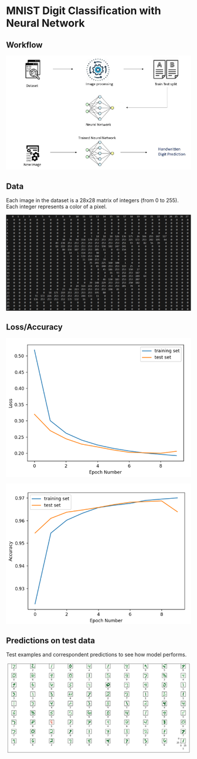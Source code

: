 # MNIST Digit Classification with Neural Network 

## Workflow
![](resources/workflow.png)

## Data
 Each image in the dataset is a 28x28 matrix of integers (from 0 to 255). Each integer represents a color of a pixel.

![](resources/matrix.png)

## Loss/Accuracy
![](resources/loss.png)

![](resources/accuracy.png)

## Predictions on test data
Test examples and correspondent predictions to see how model performs.

![](resources/test.png)





